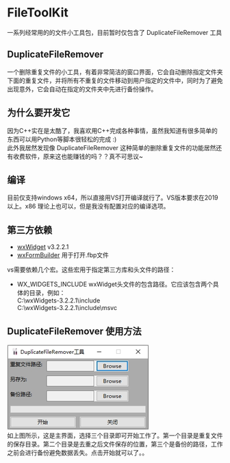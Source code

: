 # FileToolKit
一系列经常用的的文件小工具包，目前暂时仅包含了 DuplicateFileRemover 工具  
  
## DuplicateFileRemover  
一个删除重复文件的小工具，有着非常简洁的窗口界面，它会自动删除指定文件夹下面的重复文件，并将所有不重复的文件移动到用户指定的文件中，同时为了避免出现意外，它会自动在指定的文件夹中先进行备份操作。  

## 为什么要开发它  
因为C++实在是太酷了，我喜欢用C++完成各种事情，虽然我知道有很多简单的东西可以用Python等脚本很轻松的完成 :)  
此外我居然发现像 DuplicateFileRemover 这种简单的删除重复文件的功能居然还有收费软件，原来这也能赚钱的吗？？真不可思议~  

  
## 编译  
目前仅支持windows x64，所以直接用VS打开编译就行了。VS版本要求在2019以上。x86 理论上也可以，但是我没有配置对应的编译选项。
  
## 第三方依赖  
- [wxWidget](https://www.wxwidgets.org/) v3.2.2.1  
- [wxFormBuilder](https://github.com/wxFormBuilder/wxFormBuilder) 用于打开.fbp文件  
  
vs需要依赖几个宏。这些宏用于指定第三方库和头文件的路径：
- WX_WIDGETS_INCLUDE  wxWidget头文件的包含路径。它应该包含两个具体的目录，例如：  
C:\wxWidgets-3.2.2.1\include  
C:\wxWidgets-3.2.2.1\include\msvc  
  
## DuplicateFileRemover 使用方法  
![main_gui](./doc/main_gui.jpeg)  
如上图所示，这是主界面，选择三个目录即可开始工作了。第一个目录是重复文件的保存目录。第二个目录是去重之后文件保存的位置，第三个是备份的路径，工作之前会进行备份避免数据丢失。点击开始就可以了。。